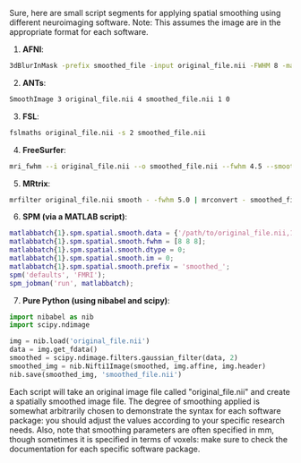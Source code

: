 Sure, here are small script segments for applying spatial smoothing using different neuroimaging software. Note: This assumes the image are in the appropriate format for each software.

1. **AFNI**:
```bash
3dBlurInMask -prefix smoothed_file -input original_file.nii -FWHM 8 -mask brain_mask.nii
```

2. **ANTs**:
```bash
SmoothImage 3 original_file.nii 4 smoothed_file.nii 1 0
```

3. **FSL**:
```bash
fslmaths original_file.nii -s 2 smoothed_file.nii
```

4. **FreeSurfer**:
```bash
mri_fwhm --i original_file.nii --o smoothed_file.nii --fwhm 4.5 --smooth-only
```

5. **MRtrix**:
```sh
mrfilter original_file.nii smooth - -fwhm 5.0 | mrconvert - smoothed_file.nii
```

6. **SPM (via a MATLAB script)**:
```matlab
matlabbatch{1}.spm.spatial.smooth.data = {'/path/to/original_file.nii,1'};
matlabbatch{1}.spm.spatial.smooth.fwhm = [8 8 8];
matlabbatch{1}.spm.spatial.smooth.dtype = 0;
matlabbatch{1}.spm.spatial.smooth.im = 0;
matlabbatch{1}.spm.spatial.smooth.prefix = 'smoothed_';
spm('defaults', 'FMRI');
spm_jobman('run', matlabbatch);
```

7. **Pure Python (using nibabel and scipy)**:
```python
import nibabel as nib
import scipy.ndimage

img = nib.load('original_file.nii')
data = img.get_fdata()
smoothed = scipy.ndimage.filters.gaussian_filter(data, 2)
smoothed_img = nib.Nifti1Image(smoothed, img.affine, img.header)
nib.save(smoothed_img, 'smoothed_file.nii')
```

Each script will take an original image file called "original_file.nii" and create a spatially smoothed image file. The degree of smoothing applied is somewhat arbitrarily chosen to demonstrate the syntax for each software package: you should adjust the values according to your specific research needs. Also, note that smoothing parameters are often specified in mm, though sometimes it is specified in terms of voxels: make sure to check the documentation for each specific software package.